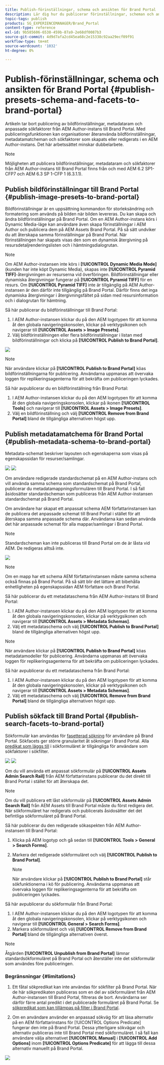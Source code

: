 ```yaml
---
title: Publish-förinställningar, schema och ansikten för Brand Portal
description: Lär dig hur du publicerar förinställningar, scheman och ansikten till Brand Portal.
topic-tags: publish
products: SG_EXPERIENCEMANAGER/Brand_Portal
content-type: reference
exl-id: 9b585606-6538-459b-87a9-2e68df0087b3
source-git-commit: 4d9d7afa2cd45ea68c2e15338c92aa29ecf09f91
workflow-type: tm+mt
source-wordcount: '1032'
ht-degree: 0%

---
```


# Publish-förinställningar, schema och ansikten för Brand Portal {#publish-presets-schema-and-facets-to-brand-portal}

Artikeln tar bort publicering av bildförinställningar, metadataram och anpassade sökfaktorer från AEM Author-instans till Brand Portal. Med publiceringsfunktionen kan organisationer återanvända bildförinställningar, metadatamatcheman och sökfaktorer som skapats eller redigerats i en AEM Author-instans. Det här arbetssättet minskar dubbelarbete.

>[!NOTE]
>
>Möjligheten att publicera bildförinställningar, metadataram och sökfaktorer från AEM Author-instans till Brand Portal finns från och med AEM 6.2 SP1-CFP7 och AEM 6.3 SP 1-CFP 1 (6.3.1.1).

## Publish bildförinställningar till Brand Portal {#publish-image-presets-to-brand-portal}

Bildförinställningar är en uppsättning kommandon för storleksändring och formatering som används på bilden när bilden levereras. Du kan skapa och ändra bildförinställningar på Brand Portal. Om en AEM Author-instans körs i Dynamic Media-läge kan användare även skapa förinställningar i AEM Author och publicera dem på AEM Assets Brand Portal. På så sätt undviker du att återskapa samma förinställningar på Brand Portal.
När förinställningen har skapats visas den som en dynamisk återgivning på resursdetaljrenderingslisten och i hämtningsdialogrutan.

>[!NOTE]
>
>Om AEM Author-instansen inte körs i **[!UICONTROL Dynamic Media Mode]** (kunden har inte köpt Dynamic Media), skapas inte **[!UICONTROL Pyramid TIFF]**-återgivningen av resurserna vid överföringen. Bildförinställningar eller dynamiska återgivningar fungerar på **[!UICONTROL Pyramid TIFF]** för en resurs. Om **[!UICONTROL Pyramid TIFF]** inte är tillgänglig på AEM Author-instansen är den därför inte tillgänglig på Brand Portal. Därför finns det inga dynamiska återgivningar i återgivningsfältet på sidan med resursinformation och i dialogrutan för hämtning.

Så här publicerar du bildförinställningar till Brand Portal:

1. I AEM Author-instansen klickar du på den AEM logotypen för att komma åt den globala navigeringskonsolen, klickar på verktygsikonen och navigerar till **[!UICONTROL Assets > Image Presets]**.
1. Välj bildförinställningen eller flera bildförinställningar i listan med bildförinställningar och klicka på **[!UICONTROL Publish to Brand Portal]**.

![](assets/publishpreset.png)

>[!NOTE]
>
>När användare klickar på **[!UICONTROL Publish to Brand Portal]** köas bildförinställningarna för publicering. Användarna uppmanas att övervaka loggen för replikeringsagenterna för att bekräfta om publiceringen lyckades.

Så här avpublicerar du en bildförinställning från Brand Portal:

1. I AEM Author-instansen klickar du på den AEM logotypen för att komma åt den globala navigeringskonsolen, klickar på ikonen **[!UICONTROL Tools]** och navigerar till **[!UICONTROL Assets > Image Presets]**.
1. Välj en bildförinställning och välj **[!UICONTROL Remove from Brand Portal]** bland de tillgängliga alternativen högst upp.

## Publish metadatamatchema för Brand Portal {#publish-metadata-schema-to-brand-portal}

Metadata-schemat beskriver layouten och egenskaperna som visas på egenskapssidan för resurser/samlingar.

![](assets/metadata-schema-editor.png) ![](assets/asset-properties-1.png)

Om användare redigerade standardschemat på en AEM Author-instans och vill använda samma schema som standardschemat på Brand Portal, publicerar du metadatamappningsformulären till Brand Portal. I så fall åsidosätter standardscheman som publiceras från AEM Author-instansen standardschemat på Brand Portal.

Om användare har skapat ett anpassat schema AEM författarinstansen kan de publicera det anpassade schemat till Brand Portal i stället för att återskapa samma anpassade schema där. Användarna kan sedan använda det här anpassade schemat för alla mappar/samlingar i Brand Portal.

>[!NOTE]
>
>Standardscheman kan inte publiceras till Brand Portal om de är låsta vid AEM. De redigeras alltså inte.

![](assets/default-schema-form.png)

>[!NOTE]
>
>Om en mapp har ett schema AEM författarinstansen måste samma schema också finnas på Brand Portal. På så sätt blir det lättare att bibehålla enhetligheten på egenskapssidan AEM författare och Brand Portal.

Så här publicerar du ett metadataschema från AEM Author-instans till Brand Portal:

1. I AEM Author-instansen klickar du på den AEM logotypen för att komma åt den globala navigeringskonsolen, klickar på verktygsikonen och navigerar till **[!UICONTROL Assets > Metadata Schemas]**.
1. Välj ett metadataschema och välj **[!UICONTROL Publish to Brand Portal]** bland de tillgängliga alternativen högst upp.

>[!NOTE]
>
>När användare klickar på **[!UICONTROL Publish to Brand Portal]** köas metadatamodeller för publicering. Användarna uppmanas att övervaka loggen för replikeringsagenterna för att bekräfta om publiceringen lyckades.

Så här avpublicerar du ett metadataschema från Brand Portal:

1. I AEM Author-instansen klickar du på den AEM logotypen för att komma åt den globala navigeringskonsolen, klickar på verktygsikonen och navigerar till **[!UICONTROL Assets > Metadata Schemas]**.
1. Välj ett metadataschema och välj **[!UICONTROL Remove from Brand Portal]** bland de tillgängliga alternativen högst upp.

## Publish sökfack till Brand Portal {#publish-search-facets-to-brand-portal}

Sökformulär kan användas för [fasetterad sökning](../using/brand-portal-search-facets.md) för användare på Brand Portal. Sökfacets ger större granularitet åt sökningar i Brand Portal. Alla [predikat som läggs till](https://experienceleague.adobe.com/en/docs/experience-manager-65/content/assets/administer/search-facets) i sökformuläret är tillgängliga för användare som sökfaktorer i sökfilter.

![](assets/property-predicate-removed.png)
![](assets/search-form.png)

Om du vill använda ett anpassat sökformulär på **[!UICONTROL Assets Admin Search Rail]** från AEM författarinstans publicerar du det direkt till Brand Portal i stället för att återskapa det.

>[!NOTE]
>
>Om du vill publicera ett låst sökformulär på **[!UICONTROL Assets Admin Search Rail]** från AEM Assets till Brand Portal måste du först redigera det. När sökformuläret har redigerats och publicerats åsidosätter det det befintliga sökformuläret på Brand Portal.

Så här publicerar du den redigerade sökaspekten från AEM Author-instansen till Brand Portal:

1. Klicka på AEM logotyp och gå sedan till **[!UICONTROL Tools > General > Search Forms]**.
1. Markera det redigerade sökformuläret och välj **[!UICONTROL Publish to Brand Portal]**.

   >[!NOTE]
   >
   >När användare klickar på **[!UICONTROL Publish to Brand Portal]** står sökfunktionerna i kö för publicering. Användarna uppmanas att övervaka loggen för replikeringsagenterna för att bekräfta om publiceringen lyckades.

Så här avpublicerar du sökformulär från Brand Portal:

1. I AEM Author-instansen klickar du på den AEM logotypen för att komma åt den globala navigeringskonsolen, klickar på verktygsikonen och navigerar till **[!UICONTROL General > Search Forms]**.
1. Markera sökformuläret och välj **[!UICONTROL Remove from Brand Portal]** bland de tillgängliga alternativen överst.

>[!NOTE]
>
>Åtgärden **[!UICONTROL Unpublish from Brand Portal]** lämnar standardsökformuläret på Brand Portal och återställer inte det sökformulär som användes före publiceringen.

### Begränsningar {#limitations}

1. Ett fåtal sökpredikat kan inte användas för sökfilter på Brand Portal. När de här sökpredikaten publiceras som en del av sökformuläret från AEM Author-instansen till Brand Portal, filtreras de bort. Användarna ser därför färre antal predikt i det publicerade formuläret på Brand Portal. Se [sökpredikat som kan tillämpas på filter i Brand Portal](../using/brand-portal-search-facets.md#list-of-search-predicates).

1. Om en användare använder en anpassad sökväg för att läsa alternativ på en AEM författarinstans för [!UICONTROL Options Predicate] fungerar den inte på Brand Portal. Dessa ytterligare sökvägar och alternativ publiceras inte till Brand Portal med sökformuläret. I så fall kan användare välja alternativet **[!UICONTROL Manual]** i **[!UICONTROL Add Options]** inom **[!UICONTROL Options Predicate]** för att lägga till dessa alternativ manuellt på Brand Portal.

![](assets/options-predicate-manual.png)
